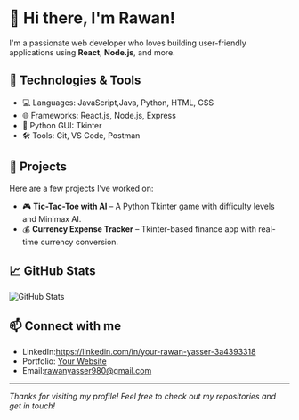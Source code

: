 # 👋 Hi there, I'm Rawan!

I'm a passionate web developer who loves building user-friendly applications using **React**, **Node.js**, and more.

## 🔧 Technologies & Tools
- 💻 Languages: JavaScript,Java, Python, HTML, CSS
- 🌐 Frameworks: React.js, Node.js, Express
- 🐍 Python GUI: Tkinter
- 🛠️ Tools: Git, VS Code, Postman

## 🚀 Projects
Here are a few projects I’ve worked on:
- 🎮 **Tic-Tac-Toe with AI** – A Python Tkinter game with difficulty levels and Minimax AI.
- 💰 **Currency Expense Tracker** – Tkinter-based finance app with real-time currency conversion.

## 📈 GitHub Stats
![GitHub Stats](https://github-readme-stats.vercel.app/api?username=RawanYasser297&show_icons=true&theme=radical)

## 📫 Connect with me
- LinkedIn:https://linkedin.com/in/your-rawan-yasser-3a4393318
- Portfolio: [Your Website](https://your-portfolio.com)
- Email:rawanyasser980@gmail.com

---

_Thanks for visiting my profile! Feel free to check out my repositories and get in touch!_
